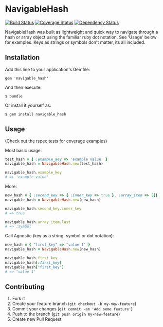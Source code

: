 # NavigableHash

[![Build Status](https://travis-ci.org/jwaldrip/navigable_hash.png?branch=master)](https://travis-ci.org/jwaldrip/navigable_hash)
[![Coverage Status](https://coveralls.io/repos/jwaldrip/navigable_hash/badge.png?branch=master)](https://coveralls.io/r/jwaldrip/navigable_hash)
[![Dependency Status](https://gemnasium.com/jwaldrip/navigable_hash.png)](https://gemnasium.com/jwaldrip/navigable_hash)

NavigableHash was built as lightweight and quick way to navigate through a hash or array object using the familiar ruby dot notation.  See 'Usage' below for examples.  Keys as strings or symbols don't matter, its all included.

## Installation

Add this line to your application's Gemfile:

    gem 'navigable_hash'

And then execute:

    $ bundle

Or install it yourself as:

    $ gem install navigable_hash

## Usage

(Check out the rspec tests for coverage examples)

Most basic usage:
```ruby
test_hash = { :example_key => 'example value' }
navigable_hash = NavigableHash.new(test_hash)

navigable_hash.example_key
# => 'example_value'
```


More:
```ruby
new_hash = { :second_key => { :inner_key => true }, :array_item => [{}, "string", :symbol] }
navigable_hash = NavigableHash.new(new_hash)

navigable_hash.second_key.inner_key
# => true

navigable_hash.array_item.last
# => :symbol
```


Call Agnostic (key as a string, symbol or dot notation):
```ruby
new_hash = { "first_key" => "value 1" }
navigable_hash = NavigableHash.new(new_hash)

navigable_hash.first_key
navigable_hash[:first_key]
navigable_hash["first_key"]
# => "value 1"
```

## Contributing

1. Fork it
2. Create your feature branch (`git checkout -b my-new-feature`)
3. Commit your changes (`git commit -am 'Add some feature'`)
4. Push to the branch (`git push origin my-new-feature`)
5. Create new Pull Request
